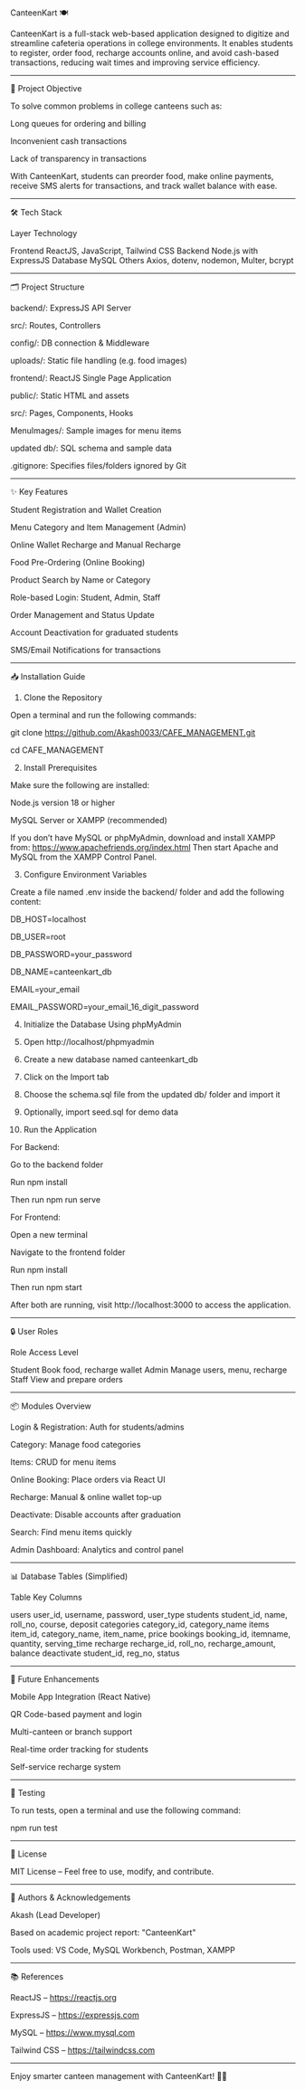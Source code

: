 CanteenKart 🍽️

CanteenKart is a full-stack web-based application designed to digitize and streamline cafeteria operations in college environments. It enables students to register, order food, recharge accounts online, and avoid cash-based transactions, reducing wait times and improving service efficiency.


---

📌 Project Objective

To solve common problems in college canteens such as:

Long queues for ordering and billing

Inconvenient cash transactions

Lack of transparency in transactions


With CanteenKart, students can preorder food, make online payments, receive SMS alerts for transactions, and track wallet balance with ease.


---

🛠 Tech Stack

Layer	Technology

Frontend	ReactJS, JavaScript, Tailwind CSS
Backend	Node.js with ExpressJS
Database	MySQL
Others	Axios, dotenv, nodemon, Multer, bcrypt



---

🗂️ Project Structure

backend/: ExpressJS API Server

src/: Routes, Controllers

config/: DB connection & Middleware

uploads/: Static file handling (e.g. food images)


frontend/: ReactJS Single Page Application

public/: Static HTML and assets

src/: Pages, Components, Hooks


MenuImages/: Sample images for menu items

updated db/: SQL schema and sample data

.gitignore: Specifies files/folders ignored by Git



---

✨ Key Features

Student Registration and Wallet Creation

Menu Category and Item Management (Admin)

Online Wallet Recharge and Manual Recharge

Food Pre-Ordering (Online Booking)

Product Search by Name or Category

Role-based Login: Student, Admin, Staff

Order Management and Status Update

Account Deactivation for graduated students

SMS/Email Notifications for transactions



---

📥 Installation Guide

1. Clone the Repository

Open a terminal and run the following commands:

git clone https://github.com/Akash0033/CAFE_MANAGEMENT.git

cd CAFE_MANAGEMENT


2. Install Prerequisites

Make sure the following are installed:

Node.js version 18 or higher

MySQL Server or XAMPP (recommended)


If you don’t have MySQL or phpMyAdmin, download and install XAMPP from: https://www.apachefriends.org/index.html Then start Apache and MySQL from the XAMPP Control Panel.

3. Configure Environment Variables

Create a file named .env inside the backend/ folder and add the following content:

DB_HOST=localhost

DB_USER=root

DB_PASSWORD=your_password

DB_NAME=canteenkart_db

EMAIL=your_email

EMAIL_PASSWORD=your_email_16_digit_password


4. Initialize the Database Using phpMyAdmin

1. Open http://localhost/phpmyadmin


2. Create a new database named canteenkart_db


3. Click on the Import tab


4. Choose the schema.sql file from the updated db/ folder and import it


5. Optionally, import seed.sql for demo data



5. Run the Application

For Backend:

Go to the backend folder

Run npm install

Then run npm run serve


For Frontend:

Open a new terminal

Navigate to the frontend folder

Run npm install

Then run npm start


After both are running, visit http://localhost:3000 to access the application.


---

🔒 User Roles

Role	Access Level

Student	Book food, recharge wallet
Admin	Manage users, menu, recharge
Staff	View and prepare orders



---

📦 Modules Overview

Login & Registration: Auth for students/admins

Category: Manage food categories

Items: CRUD for menu items

Online Booking: Place orders via React UI

Recharge: Manual & online wallet top-up

Deactivate: Disable accounts after graduation

Search: Find menu items quickly

Admin Dashboard: Analytics and control panel



---

📊 Database Tables (Simplified)

Table	Key Columns

users	user_id, username, password, user_type
students	student_id, name, roll_no, course, deposit
categories	category_id, category_name
items	item_id, category_name, item_name, price
bookings	booking_id, itemname, quantity, serving_time
recharge	recharge_id, roll_no, recharge_amount, balance
deactivate	student_id, reg_no, status



---

🔭 Future Enhancements

Mobile App Integration (React Native)

QR Code-based payment and login

Multi-canteen or branch support

Real-time order tracking for students

Self-service recharge system



---

🧪 Testing

To run tests, open a terminal and use the following command:

npm run test



---

📜 License

MIT License – Feel free to use, modify, and contribute.


---

🙌 Authors & Acknowledgements

Akash (Lead Developer)

Based on academic project report: "CanteenKart"

Tools used: VS Code, MySQL Workbench, Postman, XAMPP



---

📚 References

ReactJS – https://reactjs.org

ExpressJS – https://expressjs.com

MySQL – https://www.mysql.com

Tailwind CSS – https://tailwindcss.com



---

Enjoy smarter canteen management with CanteenKart! 🍕🍹

